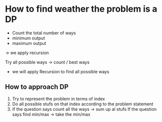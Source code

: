 # How to find weather the problem is a DP

- Count the total number of ways
- minimum output
- maximum output

-> we apply recursion

Try all possible ways -> count / best ways
- we will apply Recursion to find all possible ways

## How to approach DP
1. Try to represent the problem in terms of index
2. Do all possible stufs on that index according to the problem statement
3. If the question says count all the ways -> sum up al stufs
   If the question says find min/max -> take the min/max
